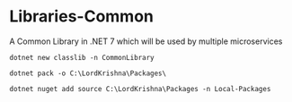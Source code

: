 # Libraries-Common

A Common Library in .NET 7 which will be used by multiple microservices

```dotnetcli
dotnet new classlib -n CommonLibrary 

dotnet pack -o C:\LordKrishna\Packages\

dotnet nuget add source C:\LordKrishna\Packages -n Local-Packages
```
